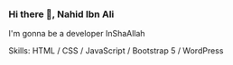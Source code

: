 ### Hi there 👋, Nahid Ibn Ali
I'm gonna be a developer InShaAllah

Skills: HTML / CSS / JavaScript / Bootstrap 5 / WordPress 
